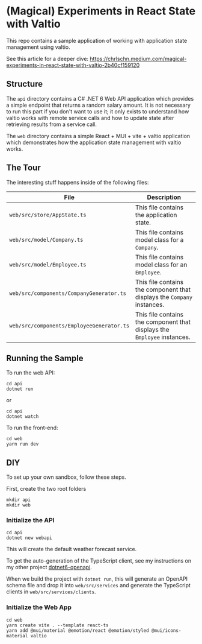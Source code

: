 # (Magical) Experiments in React State with Valtio

This repo contains a sample application of working with application state management using valtio.

See this article for a deeper dive: https://chrlschn.medium.com/magical-experiments-in-react-state-with-valtio-2b40cf159120

## Structure

The `api` directory contains a C# .NET 6 Web API application which provides a simple endpoint that returns a random salary amount.  It is not necessary to run this part if you don't want to use it; it only exists to understand how valtio works with remote service calls and how to update state after retrieving results from a service call.

The `web` directory contains a simple React + MUI + vite + valtio application which demonstrates how the application state management with valtio works.

## The Tour

The interesting stuff happens inside of the following files:

|File|Description|
|---|---|
|`web/src/store/AppState.ts`|This file contains the application state.|
|`web/src/model/Company.ts`|This file contains model class for a `Company`.|
|`web/src/model/Employee.ts`|This file contains model class for an `Employee`.|
|`web/src/components/CompanyGenerator.ts`|This file contains the component that displays the `Company` instances.|
|`web/src/components/EmployeeGenerator.ts`|This file contains the component that displays the `Employee` instances.|

## Running the Sample

To run the web API:

```
cd api
dotnet run
```

or

```
cd api
dotnet watch
```

To run the front-end:

```
cd web
yarn run dev
```

## DIY

To set up your own sandbox, follow these steps.

First, create the two root folders

```
mkdir api
mkdir web
```

### Initialize the API

```
cd api
dotnet new webapi
```

This will create the default weather forecast service.

To get the auto-generation of the TypeScript client, see my instructions on my other project [dotnet6-openapi](https://github.com/CharlieDigital/dotnet6-openapi).

When we build the project with `dotnet run`, this will generate an OpenAPI schema file and drop it into `web/src/services` and generate the TypeScript clients in `web/src/services/clients`.

### Initialize the Web App

```
cd web
yarn create vite . --template react-ts
yarn add @mui/material @emotion/react @emotion/styled @mui/icons-material valtio
```